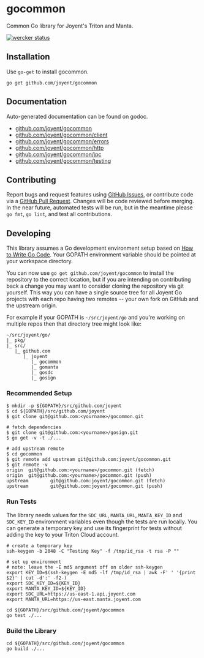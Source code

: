gocommon
========

Common Go library for Joyent's Triton and Manta.

[![wercker status](https://app.wercker.com/status/2f63bf7f68bfdd46b979abad19c0bee0/s/master "wercker status")](https://app.wercker.com/project/byKey/2f63bf7f68bfdd46b979abad19c0bee0)

## Installation

Use `go-get` to install gocommon.
```
go get github.com/joyent/gocommon
```

## Documentation

Auto-generated documentation can be found on godoc.

- [github.com/joyent/gocommon](http://godoc.org/github.com/joyent/gocommon)
- [github.com/joyent/gocommon/client](http://godoc.org/github.com/joyent/client)
- [github.com/joyent/gocommon/errors](http://godoc.org/github.com/joyent/gocommon/errors)
- [github.com/joyent/gocommon/http](http://godoc.org/github.com/joyent/gocommon/http)
- [github.com/joyent/gocommon/jpc](http://godoc.org/github.com/joyent/gocommon/jpc)
- [github.com/joyent/gocommon/testing](http://godoc.org/github.com/joyent/gocommon/testing)


## Contributing

Report bugs and request features using [GitHub Issues](https://github.com/joyent/gocommon/issues), or contribute code via a [GitHub Pull Request](https://github.com/joyent/gocommon/pulls). Changes will be code reviewed before merging. In the near future, automated tests will be run, but in the meantime please `go fmt`, `go lint`, and test all contributions.


## Developing

This library assumes a Go development environment setup based on [How to Write Go Code](https://golang.org/doc/code.html). Your GOPATH environment variable should be pointed at your workspace directory.

You can now use `go get github.com/joyent/gocommon` to install the repository to the correct location, but if you are intending on contributing back a change you may want to consider cloning the repository via git yourself. This way you can have a single source tree for all Joyent Go projects with each repo having two remotes -- your own fork on GitHub and the upstream origin.

For example if your GOPATH is `~/src/joyent/go` and you're working on multiple repos then that directory tree might look like:

```
~/src/joyent/go/
|_ pkg/
|_ src/
   |_ github.com
      |_ joyent
         |_ gocommon
         |_ gomanta
         |_ gosdc
         |_ gosign
```

### Recommended Setup

```
$ mkdir -p ${GOPATH}/src/github.com/joyent
$ cd ${GOPATH}/src/github.com/joyent
$ git clone git@github.com:<yourname>/gocommon.git

# fetch dependencies
$ git clone git@github.com:<yourname>/gosign.git
$ go get -v -t ./...

# add upstream remote
$ cd gocommon
$ git remote add upstream git@github.com:joyent/gocommon.git
$ git remote -v
origin  git@github.com:<yourname>/gocommon.git (fetch)
origin  git@github.com:<yourname>/gocommon.git (push)
upstream        git@github.com:joyent/gocommon.git (fetch)
upstream        git@github.com:joyent/gocommon.git (push)
```

### Run Tests

The library needs values for the `SDC_URL`, `MANTA_URL`, `MANTA_KEY_ID` and `SDC_KEY_ID` environment variables even though the tests are run locally. You can generate a temporary key and use its fingerprint for tests without adding the key to your Triton Cloud account.

```
# create a temporary key
ssh-keygen -b 2048 -C "Testing Key" -f /tmp/id_rsa -t rsa -P ""

# set up environment
# note: leave the -E md5 argument off on older ssh-keygen
export KEY_ID=$(ssh-keygen -E md5 -lf /tmp/id_rsa | awk -F' ' '{print $2}' | cut -d':' -f2-)
export SDC_KEY_ID=${KEY_ID}
export MANTA_KEY_ID=${KEY_ID}
export SDC_URL=https://us-east-1.api.joyent.com
export MANTA_URL=https://us-east.manta.joyent.com

cd ${GOPATH}/src/github.com/joyent/gocommon
go test ./...
```

### Build the Library

```
cd ${GOPATH}/src/github.com/joyent/gocommon
go build ./...
```
